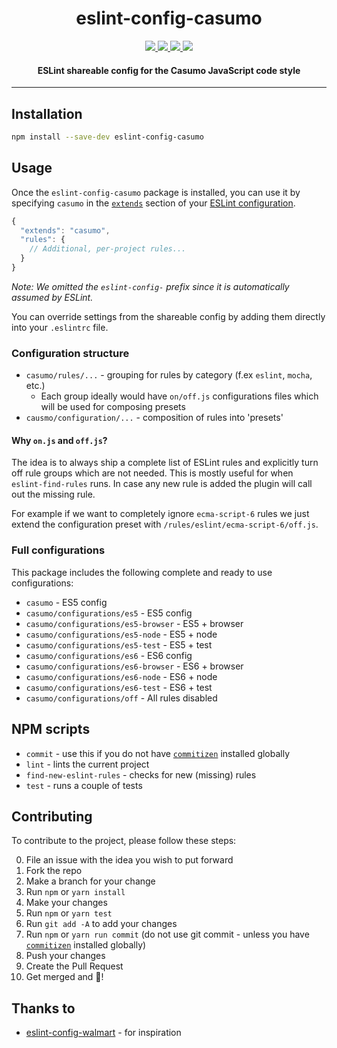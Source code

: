 <h1 align="center">eslint-config-casumo</h1>

<p align="center">
  <a title='npm version' href="https://www.npmjs.com/package/eslint-config-casumo">
    <img src='https://img.shields.io/npm/v/eslint-config-casumo.svg?style=flat-square' />
  </a>
  <a title='MIT License' href="https://opensource.org/licenses/MIT">
    <img src='https://img.shields.io/npm/l/eslint-config-casumo.svg?style=flat-square' />
  </a>
  <a title='Downloads' href='http://npm-stat.com/charts.html?package=eslint-config-casumo&from=2015-08-01'>
    <img src='https://img.shields.io/npm/dm/eslint-config-casumo.svg?style=flat-square' />
  </a>
    <a title='Commitizen friendly' href='http://commitizen.github.io/cz-cli/'>
    <img src='https://img.shields.io/badge/commitizen-friendly-brightgreen.svg' />
  </a>
</p>

<h4 align="center">
    ESLint shareable config for the Casumo JavaScript code style
</h4>

***

## Installation

```bash
npm install --save-dev eslint-config-casumo
```

## Usage
Once the `eslint-config-casumo` package is installed, you can use it by specifying `casumo` in the [`extends`](http://eslint.org/docs/user-guide/configuring#extending-configuration-files) section of your [ESLint configuration](http://eslint.org/docs/user-guide/configuring).

```js
{
  "extends": "casumo",
  "rules": {
    // Additional, per-project rules...
  }
}
```

_Note: We omitted the `eslint-config-` prefix since it is automatically assumed by ESLint._

You can override settings from the shareable config by adding them directly into your `.eslintrc` file.

### Configuration structure
- `casumo/rules/...` - grouping for rules by category (f.ex `eslint`, `mocha`, etc.)
    - Each group ideally would have `on/off.js` configurations files which will be used for composing presets
- `causmo/configuration/...` - composition of rules into 'presets'

#### Why `on.js` and `off.js`?
The idea is to always ship a complete list of ESLint rules and explicitly turn off rule groups which are not needed. This is mostly useful for when `eslint-find-rules` runs. In case any new rule is added the plugin will call out the missing rule.

For example if we want to completely ignore `ecma-script-6` rules we just extend the configuration preset with `/rules/eslint/ecma-script-6/off.js`.

### Full configurations

This package includes the following complete and ready to use configurations:

- `casumo` - ES5 config
- `casumo/configurations/es5` - ES5 config
- `casumo/configurations/es5-browser` - ES5 + browser
- `casumo/configurations/es5-node` - ES5 + node
- `casumo/configurations/es5-test` - ES5 + test
- `casumo/configurations/es6` - ES6 config
- `casumo/configurations/es6-browser` - ES6 + browser
- `casumo/configurations/es6-node` - ES6 + node
- `casumo/configurations/es6-test` - ES6 + test
- `casumo/configurations/off` - All rules disabled

## NPM scripts

- `commit` - use this if you do not have [`commitizen`](https://github.com/commitizen/cz-cli) installed globally
- `lint` - lints the current project
- `find-new-eslint-rules` - checks for new (missing) rules
- `test` - runs a couple of tests

## Contributing

To contribute to the project, please follow these steps:

0. File an issue with the idea you wish to put forward
0. Fork the repo
0. Make a branch for your change
0. Run `npm` or `yarn install`
0. Make your changes
0. Run `npm` or `yarn test`
0. Run `git add -A` to add your changes
0. Run `npm` or `yarn run commit` (do not use git commit - unless you have [`commitizen`](https://github.com/commitizen/cz-cli) installed globally)
0. Push your changes
0. Create the Pull Request
0. Get merged and 🎉!

## Thanks to
- [eslint-config-walmart](https://github.com/walmartlabs/eslint-config-walmart) - for inspiration
